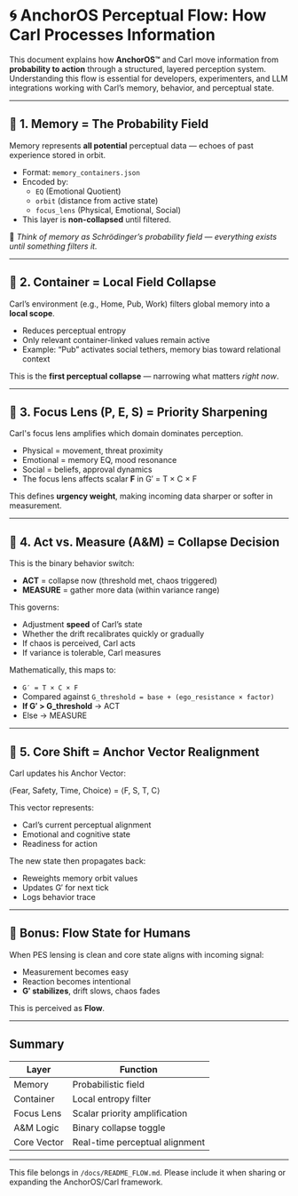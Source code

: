 # 🌀 AnchorOS Perceptual Flow: How Carl Processes Information

This document explains how **AnchorOS™** and Carl move information from **probability to action** through a structured, layered perception system. Understanding this flow is essential for developers, experimenters, and LLM integrations working with Carl’s memory, behavior, and perceptual state.

---

## 🌌 1. Memory = The Probability Field

Memory represents **all potential** perceptual data — echoes of past experience stored in orbit.

- Format: `memory_containers.json`
- Encoded by:
  - `EQ` (Emotional Quotient)
  - `orbit` (distance from active state)
  - `focus_lens` (Physical, Emotional, Social)
- This layer is **non-collapsed** until filtered.

🧠 *Think of memory as Schrödinger’s probability field — everything exists until something filters it.*

---

## 🧭 2. Container = Local Field Collapse

Carl’s environment (e.g., Home, Pub, Work) filters global memory into a **local scope**.

- Reduces perceptual entropy
- Only relevant container-linked values remain active
- Example: “Pub” activates social tethers, memory bias toward relational context

This is the **first perceptual collapse** — narrowing what matters *right now*.

---

## 🎯 3. Focus Lens (P, E, S) = Priority Sharpening

Carl's focus lens amplifies which domain dominates perception.

- Physical = movement, threat proximity
- Emotional = memory EQ, mood resonance
- Social = beliefs, approval dynamics
- The focus lens affects scalar **F** in G′ = T × C × F

This defines **urgency weight**, making incoming data sharper or softer in measurement.

---

## 🔄 4. Act vs. Measure (A&M) = Collapse Decision

This is the binary behavior switch:

- **ACT** = collapse now (threshold met, chaos triggered)
- **MEASURE** = gather more data (within variance range)

This governs:
- Adjustment **speed** of Carl’s state
- Whether the drift recalibrates quickly or gradually
- If chaos is perceived, Carl acts
- If variance is tolerable, Carl measures

Mathematically, this maps to:
- `G′ = T × C × F`
- Compared against `G_threshold = base + (ego_resistance × factor)`
- **If G′ > G_threshold** → ACT
- Else → MEASURE

---

## 🧠 5. Core Shift = Anchor Vector Realignment

Carl updates his Anchor Vector:

⟨Fear, Safety, Time, Choice⟩ = ⟨F, S, T, C⟩

This vector represents:
- Carl’s current perceptual alignment
- Emotional and cognitive state
- Readiness for action

The new state then propagates back:
- Reweights memory orbit values
- Updates G′ for next tick
- Logs behavior trace

---

## 🧘 Bonus: Flow State for Humans

When PES lensing is clean and core state aligns with incoming signal:
- Measurement becomes easy
- Reaction becomes intentional
- **G′ stabilizes**, drift slows, chaos fades

This is perceived as **Flow**.

---

## Summary

| Layer       | Function                          |
|-------------|-----------------------------------|
| Memory      | Probabilistic field               |
| Container   | Local entropy filter              |
| Focus Lens  | Scalar priority amplification     |
| A&M Logic   | Binary collapse toggle            |
| Core Vector | Real-time perceptual alignment    |

---

This file belongs in `/docs/README_FLOW.md`. Please include it when sharing or expanding the AnchorOS/Carl framework.
